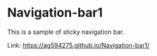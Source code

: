 # Navigation-bar1
This is a sample of sticky navigation bar.

Link: https://ag594275.github.io/Navigation-bar1/
